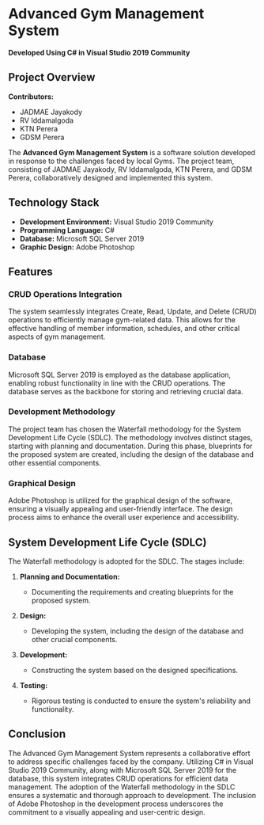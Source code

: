 # Advanced Gym Management System

**Developed Using C# in Visual Studio 2019 Community**

## Project Overview

**Contributors:**
- JADMAE Jayakody
- RV Iddamalgoda
- KTN Perera
- GDSM Perera

The **Advanced Gym Management System** is a software solution developed in response to the challenges faced by local Gyms. The project team, consisting of JADMAE Jayakody, RV Iddamalgoda, KTN Perera, and GDSM Perera, collaboratively designed and implemented this system.

## Technology Stack

- **Development Environment:** Visual Studio 2019 Community
- **Programming Language:** C#
- **Database:** Microsoft SQL Server 2019
- **Graphic Design:** Adobe Photoshop

## Features

### CRUD Operations Integration

The system seamlessly integrates Create, Read, Update, and Delete (CRUD) operations to efficiently manage gym-related data. This allows for the effective handling of member information, schedules, and other critical aspects of gym management.

### Database

Microsoft SQL Server 2019 is employed as the database application, enabling robust functionality in line with the CRUD operations. The database serves as the backbone for storing and retrieving crucial data.

### Development Methodology

The project team has chosen the Waterfall methodology for the System Development Life Cycle (SDLC). The methodology involves distinct stages, starting with planning and documentation. During this phase, blueprints for the proposed system are created, including the design of the database and other essential components.

### Graphical Design

Adobe Photoshop is utilized for the graphical design of the software, ensuring a visually appealing and user-friendly interface. The design process aims to enhance the overall user experience and accessibility.

## System Development Life Cycle (SDLC)

The Waterfall methodology is adopted for the SDLC. The stages include:

1. **Planning and Documentation:**
   - Documenting the requirements and creating blueprints for the proposed system.

2. **Design:**
   - Developing the system, including the design of the database and other crucial components.

3. **Development:**
   - Constructing the system based on the designed specifications.

4. **Testing:**
   - Rigorous testing is conducted to ensure the system's reliability and functionality.

## Conclusion

The Advanced Gym Management System represents a collaborative effort to address specific challenges faced by the company. Utilizing C# in Visual Studio 2019 Community, along with Microsoft SQL Server 2019 for the database, this system integrates CRUD operations for efficient data management. The adoption of the Waterfall methodology in the SDLC ensures a systematic and thorough approach to development. The inclusion of Adobe Photoshop in the development process underscores the commitment to a visually appealing and user-centric design.
